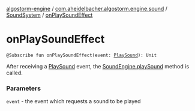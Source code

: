 [algostorm-engine](../../index.md) / [com.aheidelbacher.algostorm.engine.sound](../index.md) / [SoundSystem](index.md) / [onPlaySoundEffect](.)

# onPlaySoundEffect

`@Subscribe fun onPlaySoundEffect(event: `[`PlaySound`](-play-sound/index.md)`): Unit`

After receiving a [PlaySound](-play-sound/index.md) event, the [SoundEngine.playSound](../-sound-engine/play-sound.md) method
is called.

### Parameters

`event` - the event which requests a sound to be played